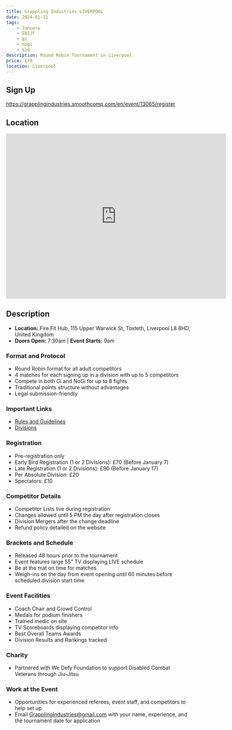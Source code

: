 ```yaml
---
title: Grappling Industries LIVERPOOL
date: 2024-01-21
tags:
    - January
    - IBJJF
    - gi 
    - nogi 
    - kid
description: Round Robin Tournament in Liverpool
price: £70
location: Liverpool
---
```

## Sign Up
https://grapplingindustries.smoothcomp.com/en/event/13065/register
## Location
<iframe src="https://www.google.com/maps/embed?pb=!1m17!1m12!1m3!1d2379.2810520035887!2d-2.969339423265603!3d53.39191217230249!2m3!1f0!2f0!3f0!3m2!1i1024!2i768!4f13.1!3m2!1m1!2zNTPCsDIzJzMwLjkiTiAywrA1OCcwMC40Ilc!5e0!3m2!1sen!2suk!4v1703103546442!5m2!1sen!2suk" width="600" height="450" style="border:0;" allowfullscreen="" loading="lazy" referrerpolicy="no-referrer-when-downgrade"></iframe>

## Description
- **Location:** Fire Fit Hub, 115 Upper Warwick St, Toxteth, Liverpool L8 8HD, United Kingdom
- **Doors Open:** 7:30am | **Event Starts:** 9am

### Format and Protocol
- Round Robin format for all adult competitors
- 4 matches for each signing up in a division with up to 5 competitors
- Compete in both Gi and NoGi for up to 8 fights
- Traditional points structure without advantages
- Legal submission-friendly

### Important Links
- [Rules and Guidelines](http://grapplingindustries.com/rules/)
- [Divisions](http://grapplingindustries.com/divisions/)

### Registration
- Pre-registration only
- Early Bird Registration (1 or 2 Divisions): £70 (Before January 7)
- Late Registration (1 or 2 Divisions): £90 (Before January 17)
- Per Absolute Division: £20
- Spectators: £10

### Competitor Details
- Competitor Lists live during registration
- Changes allowed until 5 PM the day after registration closes
- Division Mergers after the change deadline
- Refund policy detailed on the website

### Brackets and Schedule
- Released 48 hours prior to the tournament
- Event features large 55” TV displaying LIVE schedule
- Be at the mat on time for matches
- Weigh-ins on the day from event opening until 60 minutes before scheduled division start time

### Event Facilities
- Coach Chair and Crowd Control
- Medals for podium finishers
- Trained medic on site
- TV Scoreboards displaying competitor info
- Best Overall Teams Awards
- Division Results and Rankings tracked

### Charity
- Partnered with We Defy Foundation to support Disabled Combat Veterans through Jiu-Jitsu

### Work at the Event
- Opportunities for experienced referees, event staff, and competitors to help set up
- Email [GrapplingIndustries@gmail.com](mailto:GrapplingIndustries@gmail.com) with your name, experience, and the tournament date for application
